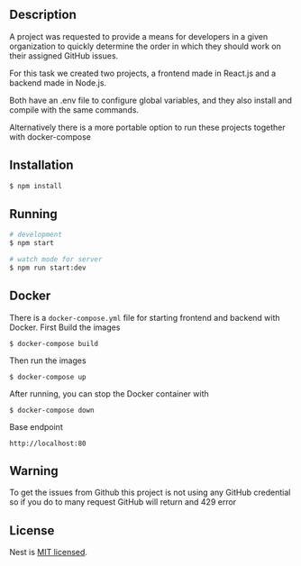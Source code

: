 ## Description

A project was requested to provide a means for developers in a given organization to quickly determine the order in which they should work on their assigned GitHub issues.

For this task we created two projects, a frontend made in React.js and a backend made in Node.js.

Both have an .env file to configure global variables, and they also install and compile with the same commands.

Alternatively there is a more portable option to run these projects together with docker-compose

## Installation

```bash
$ npm install
```

## Running 

```bash
# development
$ npm start

# watch mode for server
$ npm run start:dev

```

## Docker

There is a `docker-compose.yml` file for starting frontend and backend with Docker.
First Build the images

`$ docker-compose build`

Then run the images

`$ docker-compose up`

After running, you can stop the Docker container with

`$ docker-compose down`

Base endpoint

`http://localhost:80`


## Warning

To get the issues from Github this project is not using any GitHub credential so if you do to many request GitHub will return and 429 error


## License

Nest is [MIT licensed](LICENSE).
